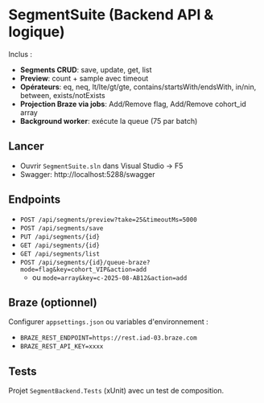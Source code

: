 
# SegmentSuite (Backend API & logique)

Inclus :
- **Segments CRUD**: save, update, get, list
- **Preview**: count + sample avec timeout
- **Opérateurs**: eq, neq, lt/lte/gt/gte, contains/startsWith/endsWith, in/nin, between, exists/notExists
- **Projection Braze via jobs**: Add/Remove flag, Add/Remove cohort_id array
- **Background worker**: exécute la queue (75 par batch)

## Lancer
- Ouvrir `SegmentSuite.sln` dans Visual Studio → F5
- Swagger: http://localhost:5288/swagger

## Endpoints
- `POST /api/segments/preview?take=25&timeoutMs=5000`
- `POST /api/segments/save`
- `PUT /api/segments/{id}`
- `GET /api/segments/{id}`
- `GET /api/segments/list`
- `POST /api/segments/{id}/queue-braze?mode=flag&key=cohort_VIP&action=add`
  - ou `mode=array&key=c-2025-08-AB12&action=add`

## Braze (optionnel)
Configurer `appsettings.json` ou variables d'environnement :
- `BRAZE_REST_ENDPOINT=https://rest.iad-03.braze.com`
- `BRAZE_REST_API_KEY=xxxx`

## Tests
Projet `SegmentBackend.Tests` (xUnit) avec un test de composition.
